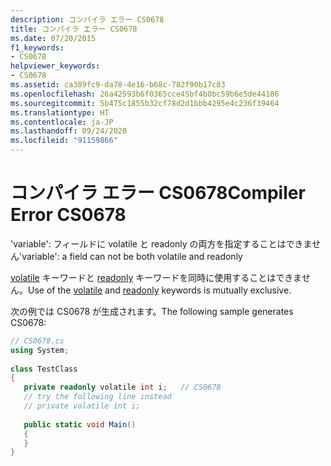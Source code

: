 ```yaml
---
description: コンパイラ エラー CS0678
title: コンパイラ エラー CS0678
ms.date: 07/20/2015
f1_keywords:
- CS0678
helpviewer_keywords:
- CS0678
ms.assetid: ca389fc9-da78-4e16-b68c-782f90b17c83
ms.openlocfilehash: 26a42593b6f0365cce45bf4b0bc59b6e5de44186
ms.sourcegitcommit: 5b475c1855b32cf78d2d1bbb4295e4c236f39464
ms.translationtype: HT
ms.contentlocale: ja-JP
ms.lasthandoff: 09/24/2020
ms.locfileid: "91159866"
---
```

# <a name="compiler-error-cs0678"></a><span data-ttu-id="44dbc-103">コンパイラ エラー CS0678</span><span class="sxs-lookup"><span data-stu-id="44dbc-103">Compiler Error CS0678</span></span>

<span data-ttu-id="44dbc-104">'variable': フィールドに volatile と readonly の両方を指定することはできません</span><span class="sxs-lookup"><span data-stu-id="44dbc-104">'variable': a field can not be both volatile and readonly</span></span>  
  
 <span data-ttu-id="44dbc-105">[volatile](../language-reference/keywords/volatile.md) キーワードと [readonly](../language-reference/keywords/readonly.md) キーワードを同時に使用することはできません。</span><span class="sxs-lookup"><span data-stu-id="44dbc-105">Use of the [volatile](../language-reference/keywords/volatile.md) and [readonly](../language-reference/keywords/readonly.md) keywords is mutually exclusive.</span></span>  
  
 <span data-ttu-id="44dbc-106">次の例では CS0678 が生成されます。</span><span class="sxs-lookup"><span data-stu-id="44dbc-106">The following sample generates CS0678:</span></span>  
  
```csharp  
// CS0678.cs  
using System;  
  
class TestClass  
{  
   private readonly volatile int i;   // CS0678  
   // try the following line instead  
   // private volatile int i;  
  
   public static void Main()  
   {  
   }  
}  
```
